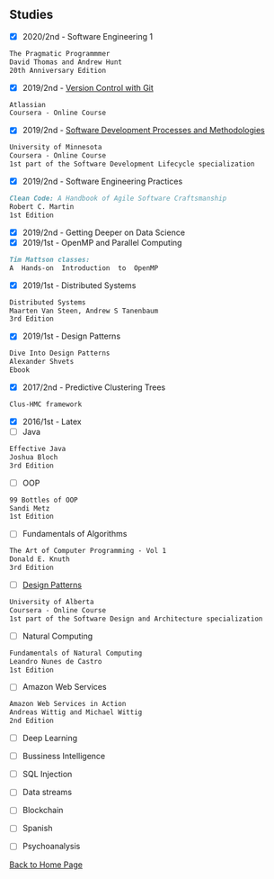 ## Studies
- [x] 2020/2nd - Software Engineering 1
```markdown
The Pragmatic Programmmer
David Thomas and Andrew Hunt
20th Anniversary Edition
```
- [x] 2019/2nd - [Version Control with Git](https://www.coursera.org/learn/version-control-with-git/)
```markdown
Atlassian
Coursera - Online Course
```
- [x] 2019/2nd - [Software Development Processes and Methodologies](https://www.coursera.org/learn/software-processes/)
```markdown
University of Minnesota
Coursera - Online Course
1st part of the Software Development Lifecycle specialization
```
- [x] 2019/2nd - Software Engineering Practices
```markdown
Clean Code: A Handbook of Agile Software Craftsmanship
Robert C. Martin
1st Edition
```
- [x] 2019/2nd - Getting Deeper on Data Science
- [x] 2019/1st - OpenMP and Parallel Computing
```markdown
Tim Mattson classes:
A  Hands-on  Introduction  to  OpenMP
```
- [x] 2019/1st - Distributed Systems
```markdown
Distributed Systems
Maarten Van Steen, Andrew S Tanenbaum
3rd Edition
```
- [x] 2019/1st - Design Patterns 
```markdown
Dive Into Design Patterns
Alexander Shvets
Ebook
```
- [x] 2017/2nd - Predictive Clustering Trees
```markdown
Clus-HMC framework
```
- [x] 2016/1st - Latex
- [ ] Java
```markdown
Effective Java
Joshua Bloch
3rd Edition
```
- [ ] OOP
```markdown
99 Bottles of OOP
Sandi Metz
1st Edition
```
- [ ] Fundamentals of Algorithms
```markdown
The Art of Computer Programming - Vol 1
Donald E. Knuth
3rd Edition
```
- [ ] [Design Patterns](https://www.coursera.org/learn/object-oriented-design) 
```markdown
University of Alberta
Coursera - Online Course
1st part of the Software Design and Architecture specialization
```
- [ ] Natural Computing 
```markdown
Fundamentals of Natural Computing
Leandro Nunes de Castro
1st Edition
```
- [ ] Amazon Web Services
```markdown
Amazon Web Services in Action
Andreas Wittig and Michael Wittig
2nd Edition
```
- [ ] Deep Learning
- [ ] Bussiness Intelligence
- [ ] SQL Injection
- [ ] Data streams
- [ ] Blockchain
- [ ] Spanish
- [ ] Psychoanalysis


[Back to Home Page](https://bzamith.github.io/)
